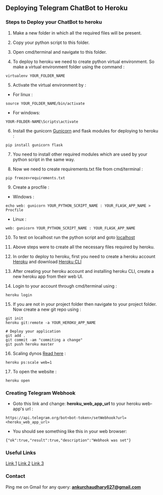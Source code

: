 ## Deploying Telegram ChatBot to Heroku

### Steps to Deploy your ChatBot to heroku

1. Make a new folder in which all the required files will be present.

2. Copy your python script to this folder.

3. Open cmd/terminal and navigate to this folder.

4. To deploy to heroku we need to create python virtual environment. So make a virtual environment folder using the command :
  ```
  virtualenv YOUR_FOLDER_NAME
  ```
5. Activate the virtual environment by :

  - For linux :
  ```
  source YOUR_FOLDER_NAME/bin/activate
  ```
  - For windows:
  ```
  YOUR-FOLDER-NAME\Scripts\activate
  ```
6. Install the gunicorn [Gunicorn](https://en.wikipedia.org/wiki/Gunicorn) and flask modules for deploying to heroku  :
  ```
  pip install gunicorn flask
  ```
7. You need to install other required modules which are used by your python script in the same way.

8. Now we need to create requirements.txt file from cmd/terminal :
  ```
  pip freeze>requirements.txt
  ```
9. Create a procfile :
  
  - Windows :
  ```
  echo web: gunicorn YOUR_PYTHON_SCRIPT_NAME : YOUR_FLASK_APP_NAME > Procfile
  ```
  - Linux :
  ```
  web: gunicorn YOUR_PYTHON_SCRIPT_NAME : YOUR_FLASK_APP_NAME
  ```
10. To test on localhost run the python script and goto [localhost](https://127.0.0.1:5000)

11. Above steps were to create all the necessary files required by heroku.

12. In order to deploy to heroku, first you need to create a heroku account [Heroku](https://www.heroku.com/) and download [Heroku CLI](https://devcenter.heroku.com/articles/heroku-cli)

13. After creating your heroku account and installing heroku CLI, create a new heroku app from their web UI.

14.  Login to your account through cmd/terminal using :
  ```
  heroku login
  ```
15. If you are not in your project folder then navigate to your project folder. Now create a new git repo using :
  ```
  git init
  heroku git:remote -a YOUR_HEROKU_APP_NAME
  
  # Deploy your application
  git add .
  git commit -am "commiting a change"
  git push heroku master
  ```
16. Scaling dynos [Read here](https://stackoverflow.com/questions/30318369/can-someone-explain-heroku-psscale-web-1) :
  ```
  heroku ps:scale web=1
  ```
17. To open the website :
  ```
  heroku open
  ```
### Creating Telegram Webhook

  - Goto this link and change: **heroku_web_app_url** to your heroku web-app's url :
  ```
  https://api.telegram.org/bot<bot-token>/setWebhook?url=<heroku_web_app_url>
  ```
  - You should see something like this in your web browser:
  ```
  {"ok":true,"result":true,"description":"Webhook was set"}
  ```
### Useful Links

  [Link 1](https://progblog.io/How-to-deploy-a-Flask-App-to-Heroku/)
  [Link 2](https://devcenter.heroku.com/articles/getting-started-with-python#deploy-the-app)
  [Link 3](https://stackoverflow.com/questions/38851564/heroku-gunicorn-procfile)
  
### Contact
  
  Ping me on Gmail for any query: **ankurchaudhary627@gmail.com**
